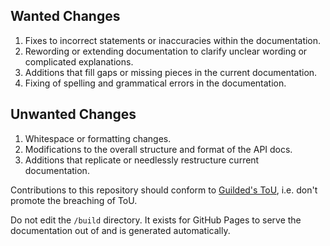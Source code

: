 ## Wanted Changes

1. Fixes to incorrect statements or inaccuracies within the documentation.
2. Rewording or extending documentation to clarify unclear wording or complicated explanations.
3. Additions that fill gaps or missing pieces in the current documentation.
4. Fixing of spelling and grammatical errors in the documentation.

## Unwanted Changes

1. Whitespace or formatting changes.
2. Modifications to the overall structure and format of the API docs.
3. Additions that replicate or needlessly restructure current documentation.

Contributions to this repository should conform to [Guilded's ToU](https://guilded.gg/terms), i.e. don't promote the breaching of ToU.

Do not edit the `/build` directory. It exists for GitHub Pages to serve the documentation out of and is generated automatically.
